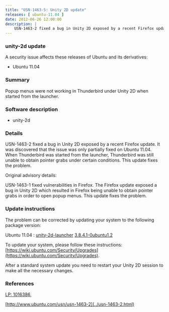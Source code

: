 ```yaml
---
title: "USN-1463-5: Unity 2D update"
releases: [ ubuntu-11.04 ]
date: 2012-06-26 12:00:00
description: |
    USN-1463-2 fixed a bug in Unity 2D exposed by a recent Firefox update. It was discovered that the issue was only partially fixed on Ubuntu 11.04. When Thunderbird was started from the launcher, Thunderbird was still unable to obtain pointer grabs under certain conditions. This update fixes the problem.
--- 
```

 
### unity-2d update

A security issue affects these releases of Ubuntu and its derivatives:

* Ubuntu 11.04

### Summary

Popup menus were not working in Thunderbird under Unity 2D when started from the launcher.

### Software description

* unity-2d 

### Details

USN-1463-2 fixed a bug in Unity 2D exposed by a recent Firefox update. It was discovered that the issue was only partially fixed on Ubuntu 11.04. When Thunderbird was started from the launcher, Thunderbird was still unable to obtain pointer grabs under certain conditions. This update fixes the problem.

Original advisory details:

 USN-1463-1 fixed vulnerabilities in Firefox. The Firefox update exposed a bug in Unity 2D which resulted in Firefox being unable to obtain pointer grabs in order to open popup menus. This update fixes the problem. 

### Update instructions

The problem can be corrected by updating your system to the following package version:

Ubuntu 11.04
 : [unity-2d-launcher](https://launchpad.net/ubuntu/+source/unity-2d) <span> [3.8.4.1-0ubuntu1.2](https://launchpad.net/ubuntu/+source/unity-2d/3.8.4.1-0ubuntu1.2) </span> 

To update your system, please follow these instructions: [https://wiki.ubuntu.com/Security/Upgrades](https://wiki.ubuntu.com/Security/Upgrades).

After a standard system update you need to restart your Unity 2D session to make all the necessary changes. 

### References

 [LP: 1016386](https://launchpad.net/bugs/1016386), 

 [http://www.ubuntu.com/usn/usn-1463-2](../usn-1463-2.html)
 

